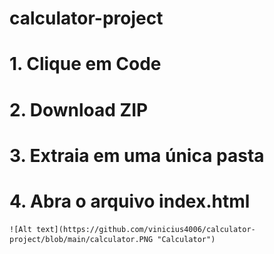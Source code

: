 # calculator-project

<h1>1. Clique em Code</h1>
<h1>2. Download ZIP</h1>
<h1>3. Extraia em uma única pasta</h1>
<h1>4. Abra o arquivo <strong>index.html</strong></h1>
    
    ![Alt text](https://github.com/vinicius4006/calculator-project/blob/main/calculator.PNG "Calculator")
